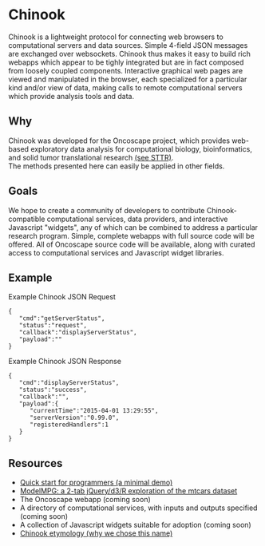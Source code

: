 # Chinook

Chinook is a lightweight protocol for connecting web browsers to computational servers and data sources.  Simple
4-field JSON messages are exchanged over websockets.  Chinook thus makes it easy to build rich webapps which appear to
be tighly integrated but are in fact composed from loosely coupled components.  Interactive graphical web pages are
viewed and manipulated in the browser, each specialized for a particular kind and/or view of data, making calls to
remote computational servers which provide analysis tools and data.

## Why

Chinook was developed for the Oncoscape project,  which provides web-based exploratory data analysis
for computational biology, bioinformatics, and solid tumor translational research [(see STTR)](http://www.sttrcancer.org).  
The methods presented here can easily be applied in other fields.

## Goals

We hope to create a community of developers to contribute Chinook-compatible computational services, data providers, and
interactive Javascript "widgets", any of which can be combined to address a particular research program.  Simple,
complete webapps with full source code will be offered.  All of Oncoscape source code will be available, along with
curated access to computational services and Javascript widget libraries.

## Example

Example Chinook JSON Request

```
{  
   "cmd":"getServerStatus",
   "status":"request",
   "callback":"displayServerStatus",
   "payload":""
}
```

Example Chinook JSON Response


```
{  
   "cmd":"displayServerStatus",
   "status":"success",
   "callback":"",
   "payload":{  
      "currentTime":"2015-04-01 13:29:55",
      "serverVersion":"0.99.0",
      "registeredHandlers":1
   }
}

```

## Resources

 * [Quick start for programmers (a minimal demo)](https://github.com/oncoscape/chinook/wiki/Build-and-Run-the-Simplest-Chinook-Demo)
 * [ModelMPG: a 2-tab jQuery/d3/R exploration of the mtcars dataset](https://github.com/oncoscape/chinook/wiki/Explore--a-classic-R-dataset:--mtcars)
 * The Oncoscape webapp (coming soon)
 * A directory of computational services, with inputs and outputs specified (coming soon)
 * A collection of Javascript widgets suitable for adoption (coming soon)
 * [Chinook etymology (why we chose this name)](https://github.com/oncoscape/chinook/wiki/Chinook-Etymology)
